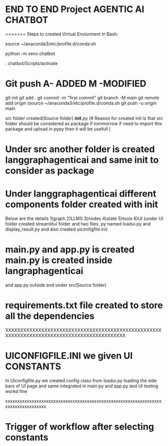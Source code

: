 
# END TO END  Project AGENTIC AI CHATBOT
=======
Steps to created Virtual Enviorment in Bash:

source ~/anaconda3/etc/profile.d/conda.sh

python -m venv chatbot

. chatbot/Scripts/activate


# Git push  A- ADDED   M -MODIFIED
git init
git add .
git commit -m "first commit"
git branch -M main
git remote add origin (source ~/anaconda3/etc/profile.d/conda.sh
git push -u origin main


src folder created(Source folder)
__init__.py (# Reason for created init is that src folder should be considered as package if tommorrow if need to import this package and upload in pypy then it will be usefull )

# Under src another folder is created langgraphagenticai and same __init__ to consider as package
# Under langgraphagenticai different components folder created with __init__
Below are the details
1)graph
2)LLMS
3)nodes
4)state
5)tools
6)UI (under UI folder created streamlitui folder and two files .py named loadui.py and display_result.py and also created uiconfigfile.ini)

# main.py and app.py is created main.py is created inside langraphagenticai
and app.py outside and under src(Source folder)

# requirements.txt file created to store all the dependencies
XXXXXXXXXXXXXXXXXXXXXXXXXXXXXXXXXXXXXXXXXXXXXXXXXXXXXXXXXXXXXXXXXXXXXXXXXXXXXXXXXXXXXXXXXXXX


# UICONFIGFILE.INI  we given UI CONSTANTS
In UIconfigfile.py we created config class
from loadui.py loading the side bars of UI page and same integrated in main.py and app.py and UI testing workd fine

xxxxxxxxxxxxxxxxxxxxxxxxxxxxxxxxxxxxxxxxxxxxxxxxxxxxxxxxxxxxxxxxxxxxxxxxxxxxxxxxxx
# Trigger of workflow after selecting constants 








